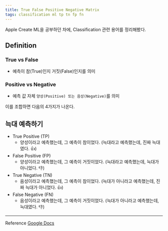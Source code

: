 ```yaml
---
title: True False Positive Negative Matrix
tags: classification ml tp tn fp fn
---
```


Apple Create ML을 공부하던 차에, Classification 관련 용어를 정리해봤다.

## Definition

### True vs False
  - 예측이 참(True)인지 거짓(False)인지를 의미

### Positive vs Negative
  - 예측 값 자체 `양성(Positive) 또는 음성(Negative)`를 의미

이를 조합하면 다음의 4가지가 나온다.

## 늑대 예측하기
- True Positive (TP)
  - 양성이라고 예측했는데, 그 예측이 참이었다. (늑대라고 예측했는데, 진짜 늑대였다. 👍)
- False Positive (FP)
  - 양성이라고 예측했는데, 그 예측이 거짓이었다. (늑대라고 예측했는데, 늑대가 아니었다. 👎)
- True Negative (TN)
  - 음성이라고 예측했는데, 그 예측이 참이었다. (늑대가 아니라고 예측했는데, 진짜 늑대가 아니었다. 👍)
- False Negative (FN)
  - 음성이라고 예측했는데, 그 예측이 거짓이었다. (늑대가 아니라고 예측했는데, 늑대였다. 👎)

---
Reference [Google Docs](https://developers.google.com/machine-learning/crash-course/classification/true-false-positive-negative)